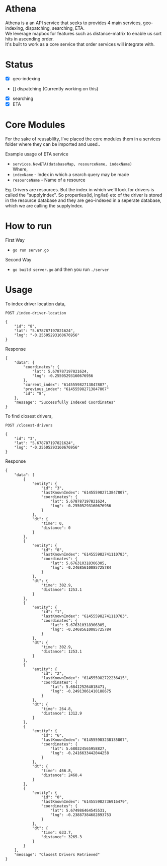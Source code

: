 # Athena

Athena is a an API service that seeks to provides 4 main services, geo-indexing, dispatching, searching, ETA. <br/>
We leverage mapbox for features such as distance-matrix to enable us sort hits in ascending order. <br/>
It's built to work as a core service that order services will integrate with. <br/>

# Status

- [x] geo-indexing
- [] dispatching (Currently working on this)
- [x] searching
- [x] ETA

# Core Modules

For the sake of reusablilty, I've placed the core modules them in a services folder where they can be imported and used.. <br/>

Example usage of ETA service

- `services.NewETA(databaseMap, resourceName, indexName)`<br/>
  Where,
- `indexName` - Index in which a search query may be made
- `resourceName` - Name of a resource

Eg. Drivers are resources. But the index in which we'll look for drivers is called the "supplyIndex". So properties(id, lng/lat) etc of the driver is stored in the resource database and they are geo-indexed in a seperate database, which we are calling the supplyIndex.

# How to run

First Way

- `go run server.go`

Second Way

- `go build server.go` and then you run `./server`

# Usage

To index driver location data,

`POST /index-driver-location`

```
{
	"id": "8",
	"lat": "5.678787197821624",
	"lng": "-0.25505293160676956"
}
```

Response

```
{
    "data": {
        "coordinates": {
            "lat": 5.678787197821624,
            "lng": -0.25505293160676956
        },
        "current_index": "614555982713847807",
        "previous_index": "614555982713847807"
        "id": "8",
    },
    "message": "Successfully Indexed Coordinates"
}
```

To find closest drivers,

`POST /closest-drivers`

```
{
	"id": "3",
	"lat": "5.678787197821624",
	"lng": "-0.25505293160676956"
}
```

Response

```
{
    "data": [
        {
            "entity": {
                "id": "3",
                "lastKnownIndex": "614555982713847807",
                "coordinates": {
                    "lat": 5.678787197821624,
                    "lng": -0.25505293160676956
                }
            },
            "dt": {
                "time": 0,
                "distance": 0
            }
        },
        {
            "entity": {
                "id": "8",
                "lastKnownIndex": "614555982741110783",
                "coordinates": {
                    "lat": 5.676310318306305,
                    "lng": -0.24685610085725784
                }
            },
            "dt": {
                "time": 302.9,
                "distance": 1253.1
            }
        },
        {
            "entity": {
                "id": "1",
                "lastKnownIndex": "614555982741110783",
                "coordinates": {
                    "lat": 5.676310318306305,
                    "lng": -0.24685610085725784
                }
            },
            "dt": {
                "time": 302.9,
                "distance": 1253.1
            }
        },
        {
            "entity": {
                "id": "2",
                "lastKnownIndex": "614555982722236415",
                "coordinates": {
                    "lat": 5.684125264018471,
                    "lng": -0.24913061410188675
                }
            },
            "dt": {
                "time": 264.8,
                "distance": 1312.9
            }
        },
        {
            "entity": {
                "id": "6",
                "lastKnownIndex": "614555983238135807",
                "coordinates": {
                    "lat": 5.680324565958827,
                    "lng": -0.2416633442044258
                }
            },
            "dt": {
                "time": 466.8,
                "distance": 2468.4
            }
        },
        {
            "entity": {
                "id": "0",
                "lastKnownIndex": "614555982736916479",
                "coordinates": {
                    "lat": 5.674986464545531,
                    "lng": -0.23887384682893753
                }
            },
            "dt": {
                "time": 633.7,
                "distance": 3265.3
            }
        }
    ],
    "message": "Closest Drivers Retrieved"
}
```
